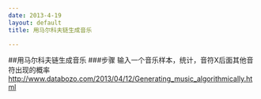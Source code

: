 ```yaml
---
date: 2013-4-19
layout: default
title: 用马尔科夫链生成音乐

---
```


##用马尔科夫链生成音乐
###步骤
输入一个音乐样本，统计，音符X后面其他音符出现的概率
http://www.databozo.com/2013/04/12/Generating_music_algorithmically.html
